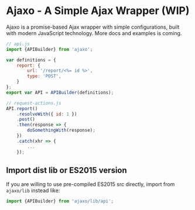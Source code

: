 # Ajaxo - A Simple Ajax Wrapper (WIP)

Ajaxo is a promise-based Ajax wrapper with simple configurations, built with modern JavaScript technology. More docs and examples is coming.

```javascript
// api.js
import {APIBuilder} from 'ajaxo';

var definitions = {
    report: {
        url: '/report/<%= id %>',
        type: 'POST',
    }
};
export var API = APIBuilder(definitions);

// request-actions.js
API.report()
    .resolveWith({ id: 1 })
    .post()
    .then(response => {
        doSomethingWith(response);
    })
    .catch(xhr => {
        ...
    });
```

## Import dist lib or ES2015 version
If you are willing to use pre-compiled ES2015 src directly, import from `ajaxo/lib` instead like:
```javascript
import {APIBuilder} from 'ajaxo/lib/api';
```
